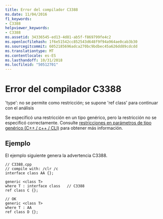 ```yaml
---
title: Error del compilador C3388
ms.date: 11/04/2016
f1_keywords:
- C3388
helpviewer_keywords:
- C3388
ms.assetid: 34336545-ed13-4d81-ab5f-f869799fe4c2
ms.openlocfilehash: 1f6e51542cc852543d648f9f94a964ae0cab3b30
ms.sourcegitcommit: 6052185696adca270bc9bdbec45a626dd89cdcdd
ms.translationtype: MT
ms.contentlocale: es-ES
ms.lasthandoff: 10/31/2018
ms.locfileid: "50512701"
---
```

# <a name="compiler-error-c3388"></a>Error del compilador C3388

'type': no se permite como restricción; se supone 'ref class' para continuar con el análisis

Se especificó una restricción en un tipo genérico, pero la restricción no se especificó correctamente. Consulte [restricciones en parámetros de tipo genérico (C++ / c++ / CLI)](../../windows/constraints-on-generic-type-parameters-cpp-cli.md) para obtener más información.

## <a name="example"></a>Ejemplo

El ejemplo siguiente genera la advertencia C3388.

```
// C3388.cpp
// compile with: /clr /c
interface class AA {};

generic <class T>
where T : interface class   // C3388
ref class C {};

// OK
generic <class T>
where T : AA
ref class D {};
```